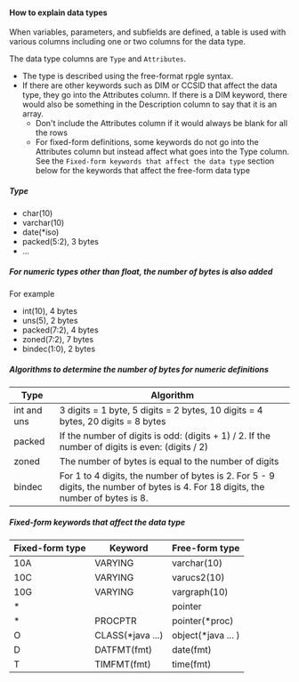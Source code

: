 #### How to explain data types

When variables, parameters, and subfields are defined, a table is used with various columns including one or two columns for the data type.

The data type columns are `Type` and `Attributes`.

- The type is described using the free-format rpgle syntax. 
- If there are other keywords such as DIM or CCSID that affect the data type, they go into the Attributes column. If there is a DIM keyword, there would also be something in the Description column to say that it is an array.
  - Don't include the Attributes column if it would always be blank for all the rows
  - For fixed-form definitions, some keywords do not go into the Attributes column but instead affect what goes into the Type column. See the `Fixed-form keywords that affect the data type` section below for the keywords that affect the free-form data type

##### Type

- char(10)
- varchar(10)
- date(*iso)
- packed(5:2), 3 bytes
- ...

##### For numeric types other than float, the number of bytes is also added

For example
- int(10), 4 bytes
- uns(5), 2 bytes
- packed(7:2), 4 bytes
- zoned(7:2), 7 bytes
- bindec(1:0), 2 bytes

##### Algorithms to determine the number of bytes for numeric definitions

| Type | Algorithm |
|------|-----------|
| int and uns | 3 digits = 1 byte, 5 digits = 2 bytes, 10 digits = 4 bytes, 20 digits = 8 bytes |
| packed | If the number of digits is odd: (digits + 1) / 2. If the number of digits is even: (digits / 2)
| zoned | The number of bytes is equal to the number of digits |
| bindec | For 1 to 4 digits, the number of bytes is 2. For 5 - 9 digits, the number of bytes is 4. For 18 digits, the number of bytes is 8. |

##### Fixed-form keywords that affect the data type

| Fixed-form type | Keyword | Free-form type |
|------|-------|------|
| 10A | VARYING | varchar(10) |
| 10C | VARYING | varucs2(10) |
| 10G | VARYING | vargraph(10) |
| * |   | pointer |
| * | PROCPTR | pointer(*proc) |
| O | CLASS(*java ...) | object(*java ... ) |
| D | DATFMT(fmt) | date(fmt) |
| T | TIMFMT(fmt) | time(fmt) |
